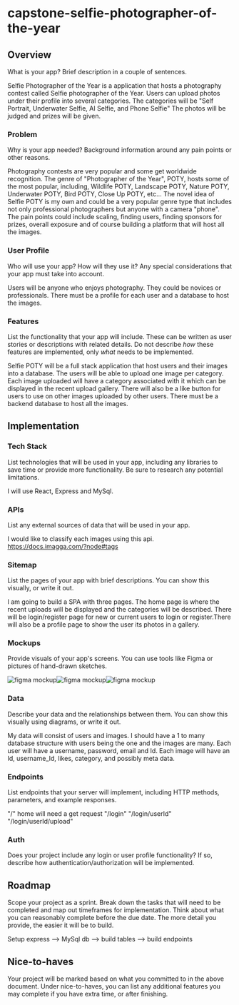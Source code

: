 # capstone-selfie-photographer-of-the-year

## Overview

What is your app? Brief description in a couple of sentences.

Selfie Photographer of the Year is a application that hosts a photography contest called Selfie photographer of the Year. Users can upload photos under their profile into several categories. The categories will be "Self Portrait, Underwater Selfie, AI Selfie, and Phone Selfie" The photos will be judged and prizes will be given.

### Problem

Why is your app needed? Background information around any pain points or other reasons.

Photography contests are very popular and some get worldwide recognition. The genre of "Photographer of the Year", POTY, hosts some of the most popular, including, Wildlife POTY, Landscape POTY, Nature POTY, Underwater POTY, Bird POTY, Close Up POTY, etc... The novel idea of Selfie POTY is my own and could be a very popular genre type that includes not only professional photographers but anyone with a camera "phone". The pain points could include scaling, finding users, finding sponsors for prizes, overall exposure and of course building a platform that will host all the images.

### User Profile

Who will use your app? How will they use it? Any special considerations that your app must take into account.

Users will be anyone who enjoys photography. They could be novices or professionals. There must be a profile for each user and a database to host the images.

### Features

List the functionality that your app will include. These can be written as user stories or descriptions with related details. Do not describe _how_ these features are implemented, only _what_ needs to be implemented.

Selfie POTY will be a full stack application that host users and their images into a database. The users will be able to upload one image per category. Each image uploaded will have a category associated with it which can be displayed in the recent upload gallery. There will also be a like button for users to use on other images uploaded by other users. There must be a backend database to host all the images.

## Implementation

### Tech Stack

List technologies that will be used in your app, including any libraries to save time or provide more functionality. Be sure to research any potential limitations.

I will use React, Express and MySql.

### APIs

List any external sources of data that will be used in your app.

I would like to classify each images using this api. https://docs.imagga.com/?node#tags

### Sitemap

List the pages of your app with brief descriptions. You can show this visually, or write it out.

I am going to build a SPA with three pages. The home page is where the recent uploads will be displayed and the categories will be described. There will be login/register page for new or current users to login or register.There will also be a profile page to show the user its photos in a gallery.

### Mockups

Provide visuals of your app's screens. You can use tools like Figma or pictures of hand-drawn sketches.

![figma mockup](assets/images/mockup-home.png)![figma mockup](assets/images/mockup-login-register.png)![figma mockup](assets/images/mockup-profile.png)

### Data

Describe your data and the relationships between them. You can show this visually using diagrams, or write it out.

My data will consist of users and images. I should have a 1 to many database structure with users being the one and the images are many. Each user will have a username, password, email and Id. Each image will have an Id, username_Id, likes, category, and possibly meta data.

### Endpoints

List endpoints that your server will implement, including HTTP methods, parameters, and example responses.

"/" home will need a get request
"/login"
"/login/userId"
"/login/userId/upload"

### Auth

Does your project include any login or user profile functionality? If so, describe how authentication/authorization will be implemented.

## Roadmap

Scope your project as a sprint. Break down the tasks that will need to be completed and map out timeframes for implementation. Think about what you can reasonably complete before the due date. The more detail you provide, the easier it will be to build.

Setup express --> MySql db --> build tables --> build endpoints

## Nice-to-haves

Your project will be marked based on what you committed to in the above document. Under nice-to-haves, you can list any additional features you may complete if you have extra time, or after finishing.

